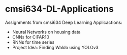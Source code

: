 # cmsi634-DL-Applications
Assignments from cmsi634 Deep Learning Applicactions:
* Neural Networks on housing data
* CNNs for CIFAR10
* RNNs for time series
* Project Idea: Finding Waldo using YOLOv3
